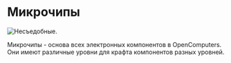 # Микрочипы

![Несъедобные.](oredict:opencomputers:circuitChip1)

Микрочипы - основа всех электронных компонентов в OpenComputers. Они имеют различные уровни для крафта компонентов разных уровней.
